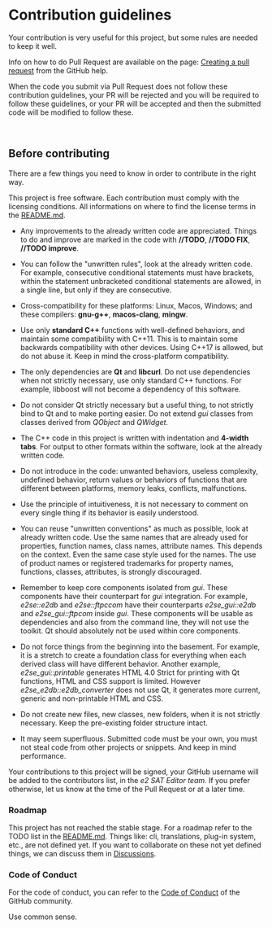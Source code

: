 # Contribution guidelines

Your contribution is very useful for this project, but some rules are needed to keep it well.

Info on how to do Pull Request are available on the page: [Creating a pull request](https://docs.github.com/pull-requests/collaborating-with-pull-requests/proposing-changes-to-your-work-with-pull-requests/creating-a-pull-request) from the GitHub help.

When the code you submit via Pull Request does not follow these contribution guidelines, your PR will be rejected and you will be required to follow these guidelines, or your PR will be accepted and then the submitted code will be modified to follow these.

&nbsp;

## Before contributing

There are a few things you need to know in order to contribute in the right way.

This project is free software. Each contribution must comply with the licensing conditions. All informations on where to find the license terms in the [README.md](https://github.com/ctlcltd/e2-sat-editor/blob/main/README.md).

- Any improvements to the already written code are appreciated. Things to do and improve are marked in the code with **//TODO**, **//TODO FIX**, **//TODO improve**.

- You can follow the "unwritten rules", look at the already written code. For example, consecutive conditional statements must have brackets, within the statement unbracketed conditional statements are allowed, in a single line, but only if they are consecutive.

- Cross-compatibility for these platforms: Linux, Macos, Windows; and these compilers: **gnu-g++**, **macos-clang**, **mingw**.

- Use only **standard C++** functions with well-defined behaviors, and maintain some compatibility with C++11. This is to maintain some backwards compatibility with other devices. Using C++17 is allowed, but do not abuse it. Keep in mind the cross-platform compatibility.

- The only dependencies are **Qt** and **libcurl**. Do not use dependencies when not strictly necessary, use only standard C++ functions. For example, libboost will not become a dependency of this software.

- Do not consider Qt strictly necessary but a useful thing, to not strictly bind to Qt and to make porting easier. Do not extend *gui* classes from classes derived from *QObject* and *QWidget*.

- The C++ code in this project is written with indentation and **4-width tabs**. For output to other formats within the software, look at the already written code.

- Do not introduce in the code: unwanted behaviors, useless complexity, undefined behavior, return values or behaviors of functions that are different between platforms, memory leaks, conflicts, malfunctions.

- Use the principle of intuitiveness, it is not necessary to comment on every single thing if its behavior is easily understood.

- You can reuse "unwritten conventions" as much as possible, look at already written code. Use the same names that are already used for properties, function names, class names, attribute names. This depends on the context. Even the same case style used for the names. The use of product names or registered trademarks for property names, functions, classes, attributes, is strongly discouraged.

- Remember to keep core components isolated from *gui*. These components have their counterpart for *gui* integration. For example, *e2se::e2db* and *e2se::ftpccom* have their counterparts *e2se_gui::e2db* and *e2se_gui::ftpcom* inside *gui*. These components will be usable as dependencies and also from the command line, they will not use the toolkit. Qt should absolutely not be used within core components.

- Do not force things from the beginning into the basement. For example, it is a stretch to create a foundation class for everything when each derived class will have different behavior. Another example, *e2se_gui::printable* generates HTML 4.0 Strict for printing with Qt functions, HTML and CSS support is limited. However *e2se_e2db::e2db_converter* does not use Qt, it generates more current, generic and non-printable HTML and CSS.

- Do not create new files, new classes, new folders, when it is not strictly necessary. Keep the pre-existing folder structure intact.

- It may seem superfluous. Submitted code must be your own, you must not steal code from other projects or snippets. And keep in mind performance.

Your contributions to this project will be signed, your GitHub username will be added to the contributors list, in the *e2 SAT Editor team*. If you prefer otherwise, let us know at the time of the Pull Request or at a later time.


### Roadmap

This project has not reached the stable stage. For a roadmap refer to the TODO list in the [README.md](https://github.com/ctlcltd/e2-sat-editor/blob/main/README.md). Things like: cli, translations, plug-in system, etc., are not defined yet. If you want to collaborate on these not yet defined things, we can discuss them in [Discussions](https://github.com/ctlcltd/e2-sat-editor/discussions).


### Code of Conduct

For the code of conduct, you can refer to the [Code of Conduct](https://docs.github.com/site-policy/github-terms/github-community-code-of-conduct) of the GitHub community.

Use common sense.

